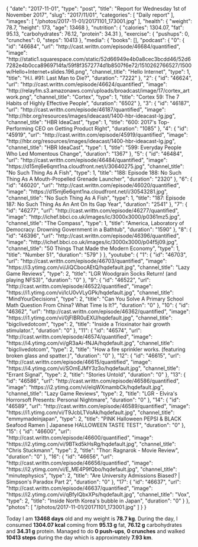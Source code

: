 {
    "date": "2017-11-01",
    "type": "post",
    "title": "Report for Wednesday 1st of November 2017",
    "slug": "2017\/11\/01",
    "categories": [
        "Daily report"
    ],
    "images": [
        "\/photos\/2017-11-01\/20171101_173001.jpg"
    ],
    "health": {
        "weight": 78.7,
        "height": 173,
        "age": 13468
    },
    "nutrition": {
        "calories": 1304.07,
        "fat": 95.13,
        "carbohydrates": 76.12,
        "protein": 34.31
    },
    "exercise": {
        "pushups": 0,
        "crunches": 0,
        "steps": 10413
    },
    "media": {
        "books": [],
        "podcast": {
            "0": {
                "id": "46684",
                "url": "http:\/\/cast.writtn.com\/episode\/46684\/quantified",
                "image": "http:\/\/static1.squarespace.com\/static\/52d66949e4b0a8cec3bcdd46\/52d67282e4b0cca8969714fa\/59f8f3572774d1b8507f6e72\/1510262766527\/1500w\/Hello+Internet+slides.196.png",
                "channel_title": "Hello Internet",
                "type": 1,
                "title": "H.I. #91: Last Man to Die?",
                "duration": "7222"
            },
            "2": {
                "id": "46624",
                "url": "http:\/\/cast.writtn.com\/episode\/46624\/quantified",
                "image": "http:\/\/relayfm.s3.amazonaws.com\/uploads\/broadcast\/image\/17\/cortex_artwork.png",
                "channel_title": "Cortex",
                "type": 1,
                "title": "Cortex 59: The 7 Habits of Highly Effective People",
                "duration": "6502"
            },
            "3": {
                "id": "46187",
                "url": "http:\/\/cast.writtn.com\/episode\/46187\/quantified",
                "image": "http:\/\/hbr.org\/resources\/images\/ideacast\/1400-hbr-ideacast-lg.jpg",
                "channel_title": "HBR IdeaCast",
                "type": 1,
                "title": "600: 2017's Top-Performing CEO on Getting Product Right",
                "duration": "1085"
            },
            "4": {
                "id": "45919",
                "url": "http:\/\/cast.writtn.com\/episode\/45919\/quantified",
                "image": "http:\/\/hbr.org\/resources\/images\/ideacast\/1400-hbr-ideacast-lg.jpg",
                "channel_title": "HBR IdeaCast",
                "type": 1,
                "title": "599: Everyday People Who Led Momentous Change",
                "duration": "1367"
            },
            "5": {
                "id": "46484",
                "url": "http:\/\/cast.writtn.com\/episode\/46484\/quantified",
                "image": "https:\/\/d15mj6e6qmt1na.cloudfront.net\/i\/30640275.jpg",
                "channel_title": "No Such Thing As A Fish",
                "type": 1,
                "title": "188: Episode 188: No Such Thing As A Mouth-Propelled Grenade Launcher",
                "duration": "2320"
            },
            "6": {
                "id": "46020",
                "url": "http:\/\/cast.writtn.com\/episode\/46020\/quantified",
                "image": "https:\/\/d15mj6e6qmt1na.cloudfront.net\/i\/30543281.jpg",
                "channel_title": "No Such Thing As A Fish",
                "type": 1,
                "title": "187: Episode 187: No Such Thing As An Ant On Its Gap Year",
                "duration": "2541"
            },
            "7": {
                "id": "46277",
                "url": "http:\/\/cast.writtn.com\/episode\/46277\/quantified",
                "image": "http:\/\/ichef.bbci.co.uk\/images\/ic\/3000x3000\/p0361mz5.jpg",
                "channel_title": "The Compass",
                "type": 1,
                "title": "America, Laboratory of Democracy: Drowning Government in a Bathtub",
                "duration": "1590"
            },
            "8": {
                "id": "46396",
                "url": "http:\/\/cast.writtn.com\/episode\/46396\/quantified",
                "image": "http:\/\/ichef.bbci.co.uk\/images\/ic\/3000x3000\/p04f5j09.jpg",
                "channel_title": "50 Things That Made the Modern Economy",
                "type": 1,
                "title": "Number 51",
                "duration": "579"
            }
        },
        "youtube": {
            "1": {
                "id": "46703",
                "url": "http:\/\/cast.writtn.com\/episode\/46703\/quantified",
                "image": "https:\/\/i3.ytimg.com\/vi\/JiQCbocAEtQ\/hqdefault.jpg",
                "channel_title": "Lazy Game Reviews",
                "type": 2,
                "title": "LGR Woodgrain Socks Return! (and playing NFS3)",
                "duration": "0"
            },
            "9": {
                "id": "46522",
                "url": "http:\/\/cast.writtn.com\/episode\/46522\/quantified",
                "image": "https:\/\/i1.ytimg.com\/vi\/lcU0vVLyGPk\/hqdefault.jpg",
                "channel_title": "MindYourDecisions",
                "type": 2,
                "title": "Can You Solve A Primary School Math Question From China? What Time Is It?",
                "duration": "0"
            },
            "10": {
                "id": "46362",
                "url": "http:\/\/cast.writtn.com\/episode\/46362\/quantified",
                "image": "https:\/\/i1.ytimg.com\/vi\/0jFlBR0uEXU\/hqdefault.jpg",
                "channel_title": "bigclivedotcom",
                "type": 2,
                "title": "Inside a Trioxinator hair growth stimulator.",
                "duration": "0"
            },
            "11": {
                "id": "46574",
                "url": "http:\/\/cast.writtn.com\/episode\/46574\/quantified",
                "image": "https:\/\/i4.ytimg.com\/vi\/gR3aAi-fNJA\/hqdefault.jpg",
                "channel_title": "bigclivedotcom",
                "type": 2,
                "title": "How a fire sprinkler works. (featuring broken glass and spatter.)",
                "duration": "0"
            },
            "12": {
                "id": "46615",
                "url": "http:\/\/cast.writtn.com\/episode\/46615\/quantified",
                "image": "https:\/\/i4.ytimg.com\/vi\/SOmEJMY3z3o\/hqdefault.jpg",
                "channel_title": "Errant Signal",
                "type": 2,
                "title": "Stories Untold",
                "duration": "0"
            },
            "13": {
                "id": "46586",
                "url": "http:\/\/cast.writtn.com\/episode\/46586\/quantified",
                "image": "https:\/\/i2.ytimg.com\/vi\/eIqWXmambCk\/hqdefault.jpg",
                "channel_title": "Lazy Game Reviews",
                "type": 2,
                "title": "LGR - Elvira's Horrorsoft Presents: Personal Nightmare",
                "duration": "0"
            },
            "14": {
                "id": "46589",
                "url": "http:\/\/cast.writtn.com\/episode\/46589\/quantified",
                "image": "https:\/\/i1.ytimg.com\/vi\/T9JcbLTVoAk\/hqdefault.jpg",
                "channel_title": "emmymadeinjapan",
                "type": 2,
                "title": "PINK Halloween PEPSI & BLACK Seafood Ramen | Japanese HALLOWEEN TASTE TEST",
                "duration": "0"
            },
            "15": {
                "id": "46600",
                "url": "http:\/\/cast.writtn.com\/episode\/46600\/quantified",
                "image": "https:\/\/i2.ytimg.com\/vi\/9BTkd5kHsRg\/hqdefault.jpg",
                "channel_title": "Chris Stuckmann",
                "type": 2,
                "title": "Thor: Ragnarok - Movie Review",
                "duration": "0"
            },
            "16": {
                "id": "46656",
                "url": "http:\/\/cast.writtn.com\/episode\/46656\/quantified",
                "image": "https:\/\/i2.ytimg.com\/vi\/E_ME4P9fQbo\/hqdefault.jpg",
                "channel_title": "minutephysics",
                "type": 2,
                "title": "Are University Admissions Biased? | Simpson's Paradox Part 2",
                "duration": "0"
            },
            "17": {
                "id": "46637",
                "url": "http:\/\/cast.writtn.com\/episode\/46637\/quantified",
                "image": "https:\/\/i2.ytimg.com\/vi\/qBfyIQbxXPs\/hqdefault.jpg",
                "channel_title": "Vox",
                "type": 2,
                "title": "Inside North Korea's bubble in Japan",
                "duration": "0"
            }
        },
        "photos": [
            "\/photos\/2017-11-01\/20171101_173001.jpg"
        ]
    }
}

Today I am <strong>13468 days</strong> old and my weight is <strong>78.7 kg</strong>. During the day, I consumed <strong>1304.07 kcal</strong> coming from <strong>95.13 g</strong> fat, <strong>76.12 g</strong> carbohydrates and <strong>34.31 g</strong> protein. Managed to do <strong>0 push-ups</strong>, <strong>0 crunches</strong> and walked <strong>10413 steps</strong> during the day which is approximately <strong>7.93 km</strong>.